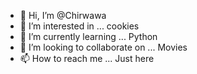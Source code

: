 - 👋 Hi, I’m @Chirwawa
- 👀 I’m interested in ... cookies
- 🌱 I’m currently learning ... Python
- 💞️ I’m looking to collaborate on ... Movies
- 📫 How to reach me ... Just here

<!---
Chirwawa/Chirwawa is a ✨ special ✨ repository because its `README.md` (this file) appears on your GitHub profile.
You can click the Preview link to take a look at your changes.
--->
